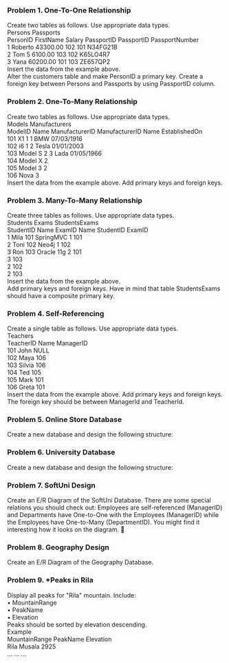 ### Problem 1.	One-To-One Relationship
Create two tables as follows. Use appropriate data types.</br>
Persons		Passports</br>
PersonID	FirstName	Salary	PassportID		PassportID	PassportNumber</br>
1	        Roberto   43300.00	102	        	101	        N34FG21B</br>
2	        Tom	5     6100.00	  103		        102	        K65LO4R7</br>
3	        Yana	    60200.00	101		        103	        ZE657QP2</br>
Insert the data from the example above.</br>
Alter the customers table and make PersonID a primary key. Create a foreign key between Persons and Passports by using PassportID column.</br>
### Problem 2.	One-To-Many Relationship
Create two tables as follows. Use appropriate data types.</br>
Models		Manufacturers</br>
ModelID	Name	ManufacturerID		ManufacturerID	Name	EstablishedOn</br>
101	X1	1		1  	BMW	07/03/1916</br>
102	i6	1		2	Tesla	01/01/2003</br>
103	Model S	2		3	Lada	01/05/1966</br>
104	Model X	2		</br>
105	Model 3	2		</br>
106	Nova	3		</br>
Insert the data from the example above. Add primary keys and foreign keys.</br>
### Problem 3.	Many-To-Many Relationship
Create three tables as follows. Use appropriate data types.</br>
Students		Exams		StudentsExams</br>
StudentID	Name		ExamID	Name		StudentID	ExamID</br>
1  	Mila                                      		101	SpringMVC		1	101</br>
2	Toni		102	Neo4j		1	102</br>
3	Ron		103	Oracle 11g		2	101</br>
				3	103</br>
				2	102</br>
				2	103</br>
Insert the data from the example above.</br>
Add primary keys and foreign keys. Have in mind that table StudentsExams should have a composite primary key.</br>
### Problem 4.	Self-Referencing 
Create a single table as follows. Use appropriate data types.</br>
Teachers</br>
TeacherID	Name	ManagerID</br>
101	John	NULL</br>
102	Maya	106</br>
103	Silvia	106</br>
104	Ted	105</br>
105	Mark	101</br>
106	Greta	101</br>
Insert the data from the example above. Add primary keys and foreign keys. The foreign key should be between ManagerId and TeacherId.</br>
### Problem 5.	Online Store Database
Create a new database and design the following structure:</br>
 
### Problem 6.	University Database
Create a new database and design the following structure:</br>
 
### Problem 7.	SoftUni Design
Create an E/R Diagram of the SoftUni Database. There are some special relations you should check out: Employees are self-referenced (ManagerID) and Departments have One-to-One with the Employees (ManagerID) while the Employees have One-to-Many (DepartmentID). You might find it interesting how it looks on the diagram. 
### Problem 8.	Geography Design
Create an E/R Diagram of the Geography Database.
### Problem 9.	*Peaks in Rila
Display all peaks for "Rila" mountain. Include:</br>
•	MountainRange</br>
•	PeakName</br>
•	Elevation</br>
Peaks should be sorted by elevation descending.</br>
Example</br>
MountainRange	PeakName	Elevation</br>
Rila	Musala	2925</br>
…	…	…
